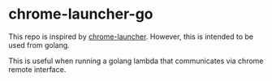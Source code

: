 # chrome-launcher-go

This repo is inspired by [chrome-launcher](https://github.com/GoogleChrome/chrome-launcher).
However, this is intended to be used from golang.

This is useful when running a golang lambda that communicates via chrome remote interface.

